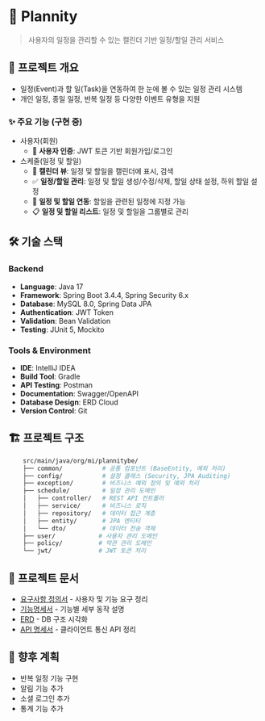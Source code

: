 # 📅 Plannity
> 사용자의 일정을 관리할 수 있는 캘린더 기반 일정/할일 관리 서비스

## 📌 프로젝트 개요
- 일정(Event)과 할 일(Task)을 연동하여 한 눈에 볼 수 있는 일정 관리 시스템
- 개인 일정, 종일 일정, 반복 일정 등 다양한 이벤트 유형을 지원

### ✨ 주요 기능 (구현 중)
- 사용자(회원)
  - 🔐 **사용자 인증**: JWT 토큰 기반 회원가입/로그인
- 스케줄(일정 및 할일)
  - 📅 **캘린더 뷰**: 일정 및 할일을 캘린더에 표시, 검색
  - ✅ **일정/할일 관리**: 일정 및 할일 생성/수정/삭제, 할일 상태 설정, 하위 할일 설정
  - 🔗 **일정 및 할일 연동**: 할일을 관련된 일정에 지정 가능 
  - 📋 **일정 및 할일 리스트**: 일정 및 할일을 그룹별로 관리

## 🛠️ 기술 스택
### Backend
- **Language**: Java 17
- **Framework**: Spring Boot 3.4.4, Spring Security 6.x
- **Database**: MySQL 8.0, Spring Data JPA
- **Authentication**: JWT Token
- **Validation**: Bean Validation
- **Testing**: JUnit 5, Mockito

### Tools & Environment
- **IDE**: IntelliJ IDEA
- **Build Tool**: Gradle
- **API Testing**: Postman
- **Documentation**: Swagger/OpenAPI
- **Database Design**: ERD Cloud
- **Version Control**: Git

## 🏗️ 프로젝트 구조
```bash
    src/main/java/org/mi/plannitybe/
    ├── common/           # 공통 컴포넌트 (BaseEntity, 예외 처리)
    ├── config/           # 설정 클래스 (Security, JPA Auditing)
    ├── exception/        # 비즈니스 예외 정의 및 예외 처리
    ├── schedule/         # 일정 관리 도메인
    │   ├── controller/   # REST API 컨트롤러
    │   ├── service/      # 비즈니스 로직
    │   ├── repository/   # 데이터 접근 계층
    │   ├── entity/       # JPA 엔티티
    │   └── dto/          # 데이터 전송 객체
    ├── user/            # 사용자 관리 도메인
    ├── policy/          # 약관 관리 도메인
    └── jwt/             # JWT 토큰 처리
```

## 📄 프로젝트 문서
- [요구사항 정의서](https://docs.google.com/spreadsheets/d/1R9gOoRJNYAK6NDnYUCXdQ8l59dBfsWaAMGG1oECogOk/edit?usp=sharing) - 사용자 및 기능 요구 정리
- [기능명세서](https://docs.google.com/spreadsheets/d/1UaQquMWnfwB13PB51PrqXKV7bqJbH7JT-8f1behAz5k/edit?usp=sharing) - 기능별 세부 동작 설명
- [ERD](https://www.erdcloud.com/p/f9qnhELEzCbtTTkw8) - DB 구조 시각화
- [API 명세서](https://docs.google.com/spreadsheets/d/1XooI-cQLLd4ZoHj87nINlq2w8xSMEfXUipe_3My7txg/edit?usp=sharing) - 클라이언트 통신 API 정리

## 🔮 향후 계획
- 반복 일정 기능 구현
- 알림 기능 추가
- 소셜 로그인 추가
- 통계 기능 추가